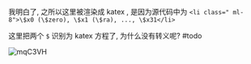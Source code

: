 我明白了, 之所以这里被渲染成 katex , 是因为源代码中为 `<li class=" ml-8">\$x0 (\$zero), \$x1 (\$ra), ..., \$x31</li>`

这里把两个 `$` 识别为 katex 方程了, 为什么没有转义呢? #todo 

![mqC3VH](https://picture-suyifan.oss-cn-shenzhen.aliyuncs.com/uPic/mqC3VH.png)